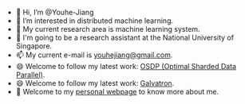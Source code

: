 - 👋 Hi, I’m @Youhe-Jiang
- 👀 I’m interested in distributed machine learning.
- 🌱 My current research area is machine learning system.
- 💞️ I'm going to be a research assistant at the National University of Singapore.
- 📫 My current e-mail is youhejiang@gmail.com.
- 😄 Welcome to follow my latest work: [OSDP (Optimal Sharded Data Parallel)](https://github.com/Youhe-Jiang/OptimalShardedDataParallel).
- 😄 Welcome to follow my latest work: [Galvatron](https://github.com/PKU-DAIR/Hetu/tree/main/tools/Galvatron).
- 👀 Welcome to my [personal webpage](https://youhe-jiang.github.io/) to know more about me.

<!---
Youhe-Jiang/Youhe-Jiang is a ✨ special ✨ repository because its `README.md` (this file) appears on your GitHub profile.
You can click the Preview link to take a look at your changes.
--->
